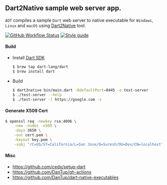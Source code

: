 ## Dart2Native sample web server app.

 `AOT` compiles a sample `Dart` web server to native executable for `Windows`, `Linux` and `macOS` using [Dart2Native][dart2native_url] tool.

[![GitHub Workflow Status][shieldio_img]][gha_url] [![Style guide][sty_img]][sty_url]


#### Build

 - Install [Dart SDK](https://dart.dev/get-dart)
   
   ```bash
   $ brew tap dart-lang/dart
   $ brew install dart
   ```
 - Build
 
    ```bash
    $ dart2native bin/main.dart -DdefaultPort=8445 -o test-server 
    $ ./test-server --help 
    $ ./test-server -l https://google.com -s
    ```

#### Generate X509 Cert

```bash
$ openssl req -newkey rsa:4096 \
    -new -nodes -x509 \
    -days 3650 \
    -out cert.pem \
    -keyout key.pem \
    -subj "/C=US/ST=California/L=San Jose/O=Suresh/OU=Dev/CN=localhost"
```

#### Misc

 * https://github.com/cedx/setup-dart
 * https://github.com/DanTup/gh-actions
 * https://github.com/DanTup/dart-native-executables

[dart2native_url]: https://dart.dev/tools/dart2native
[gha_url]: https://github.com/sureshg/dart-native-sample/actions
[gha_img]: https://github.com/sureshg/dart-native-sample/workflows/Dart%20Build/badge.svg?branch=master
[shieldio_img]: https://img.shields.io/github/workflow/status/sureshg/dart-native-sample/Dart%20Build?color=green&label=Dart%20Build&logo=Github-Actions&logoColor=green&style=for-the-badge
[sty_url]: https://pub.dev/packages/pedantic
[sty_img]: https://img.shields.io/badge/style-pedantic-40c4ff.svg?style=for-the-badge&logo=Dart&logoColor=40c4ff